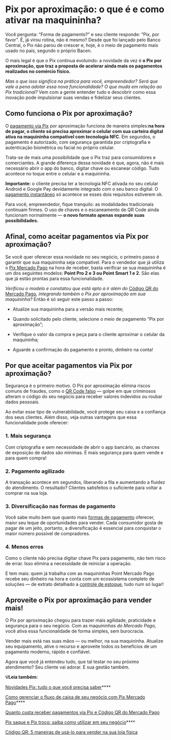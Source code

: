 # Pix por aproximação: o que é e como ativar na maquininha?

Você pergunta: “Forma de pagamento?” e seu cliente responde: “Pix, por favor”. É, já virou rotina, não é mesmo? Desde que foi lançado pelo Banco Central, o Pix não parou de crescer e, hoje, é o meio de pagamento mais usado no país, segundo o próprio Bacen.

O mais legal é que o Pix continua evoluindo: a novidade da vez é **o Pix por aproximação, que traz a proposta de acelerar ainda mais os pagamentos realizados no comércio físico.**

*Mas o que isso significa na prática para você, empreendedor? Será que vale a pena adotar essa nova funcionalidade? O que muda em relação ao Pix tradicional?* Vem com a gente entender tudo e descobrir como essa inovação pode impulsionar suas vendas e fidelizar seus clientes.

## **Como funciona o Pix por aproximação?**

O [pagamento via Pix](https://meubolso.mercadopago.com.br/pagamento-via-pix-whatsapp) por aproximação funciona de maneira simples:**na hora de pagar, o cliente só precisa aproximar o celular com sua carteira digital ativa na maquininha compatível com tecnologia NFC**. Em segundos, o pagamento é autorizado, com segurança garantida por criptografia e autenticação biométrica ou facial no próprio celular.

Trata-se de mais uma possibilidade que o Pix traz para consumidores e comerciantes. A grande diferença dessa novidade é que, agora, não é mais necessário abrir o app do banco, digitar chave ou escanear código. Tudo acontece no toque entre o celular e a maquininha.

**Importante:** o cliente precisa ter a tecnologia NFC ativada no seu celular Android e Google Pay devidamente integrado com o seu banco digital. O [pagamento instantâneo](https://meubolso.mercadopago.com.br/inovacao-em-pagamento-instantaneo) só acontece se esses dois requisitos estiverem ok.

Para você, empreendedor, fique tranquilo: as modalidades tradicionais continuam firmes. O uso de chaves e o escaneamento de QR Code ainda funcionam normalmente — **o novo formato apenas expande suas possibilidades.**

## **Afinal, como aceitar pagamentos via Pix por aproximação?**

Se você quer oferecer essa novidade no seu negócio, o primeiro passo é garantir que sua maquininha seja compatível. Para o vendedor que já utiliza o [Pix Mercado Pago](https://meubolso.mercadopago.com.br/conheca-as-solucoes-pix-mercado-pago) na hora de receber, basta verificar se sua maquininha é um dos seguintes modelos: **Point Pro 2 e 3 ou Point Smart 1 e 2**. São elas que já estão prontas para essa funcionalidade.

*Verificou o modelo e constatou que está apto a ir além do* [Código QR do Mercado Pago](https://meubolso.mercadopago.com.br/pix-atraves-do-codigo-qr-do-mercado-pago)*, integrando também o Pix por aproximação em sua maquininha?* Então é só seguir este passo a passo:

- Atualize sua maquininha para a versão mais recente;

- Quando solicitado pelo cliente, selecione o meio de pagamento “Pix por aproximação”;

- Verifique o valor da compra e peça para o cliente aproximar o celular da maquininha;

- Aguarde a confirmação do pagamento e pronto, dinheiro na conta!

## **Por que aceitar pagamentos via Pix por aproximação?**

Segurança é o primeiro motivo. O Pix por aproximação elimina riscos comuns de fraudes, como o [QR Code falso](https://meubolso.mercadopago.com.br/golpe-qr-code-falso) — golpe em que criminosos alteram o código do seu negócio para receber valores indevidos ou roubar dados pessoais.

Ao evitar esse tipo de vulnerabilidade, você protege seu caixa e a confiança dos seus clientes. Além disso, veja outras vantagens que essa funcionalidade pode oferecer:

### **1. Mais segurança**

Com criptografia e sem necessidade de abrir o app bancário, as chances de exposição de dados são mínimas. É mais segurança para quem vende e para quem compra!

### **2. Pagamento agilizado**

A transação acontece em segundos, liberando a fila e aumentando a fluidez do atendimento. O resultado? Clientes satisfeitos o suficiente para voltar a comprar na sua loja.

### **3. Diversificação nas formas de pagamento**

Você sabe muito bem que quanto mais [formas de pagamento](https://meubolso.mercadopago.com.br/descubra-formas-de-pagamento-para-negocio) oferecer, maior seu leque de oportunidades para vender. Cada consumidor gosta de pagar de um jeito, portanto, a diversificação é essencial para conquistar o maior número possível de compradores.

### **4. Menos erros**

Como o cliente não precisa digitar chave Pix para pagamento, não tem risco de errar. Isso elimina a necessidade de reiniciar a operação.

E tem mais: quem já trabalha com as maquininhas Point Mercado Pago recebe seu dinheiro na hora e conta com um ecossistema completo de soluções — de extrato detalhado a [controle de estoque](https://meubolso.mercadopago.com.br/controle-de-estoque), tudo num só lugar!

## **Aproveite o Pix por aproximação para vender mais!**

O Pix por aproximação chegou para trazer mais agilidade, praticidade e segurança para o seu negócio. Com as ma*quininhas do Mercado Pago, v*ocê ativa essa funcionalidade de forma simples, sem burocracia.

Vender mais está nas suas mãos — ou melhor, na sua maquininha. Atualize seu equipamento, ative o recurso e aproveite todos os benefícios de um pagamento moderno, rápido e confiável.

Agora que você já entendeu tudo, que tal testar no seu próximo atendimento? Seu cliente vai adorar. E sua gestão também.

**💡Leia também:**

[Novidades Pix: tudo o que você precisa saber](https://meubolso.mercadopago.com.br/novidades-pix)****

[Como gerenciar o fluxo de caixa de seu negócio com Pix Mercado Pago](https://meubolso.mercadopago.com.br/pix-mercado-pago-para-gerenciar-fluxo-de-caixa)****

[Quanto custa receber pagamentos via Pix e Código QR do Mercado Pago](https://meubolso.mercadopago.com.br/quanto-custa-receber-pagamentos-via-pix-e-codigo-qr)

[Pix saque e Pix troco: saiba como utilizar em seu negócio](https://meubolso.mercadopago.com.br/pix-saque-e-pix-troco-mercado-pago)****

[Código QR: 5 maneiras de usá-lo para vender na sua loja física](https://meubolso.mercadopago.com.br/vender-na-loja-fisica-com-codigo-qr)